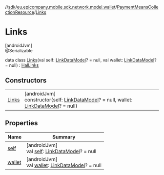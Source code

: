 //[sdk](../../../../index.md)/[eu.epicompany.mobile.sdk.network.model.wallet](../../index.md)/[PaymentMeansCollectionResource](../index.md)/[Links](index.md)

# Links

[androidJvm]\
@Serializable

data class [Links](index.md)(val self: [LinkDataModel](../../../eu.epicompany.mobile.android.data.network.model.hypermedia/-link-data-model/index.md)? = null, val wallet: [LinkDataModel](../../../eu.epicompany.mobile.android.data.network.model.hypermedia/-link-data-model/index.md)? = null) : [HalLinks](../../../eu.epicompany.mobile.android.data.network.model.hypermedia/-hal-links/index.md)

## Constructors

| | |
|---|---|
| [Links](-links.md) | [androidJvm]<br>constructor(self: [LinkDataModel](../../../eu.epicompany.mobile.android.data.network.model.hypermedia/-link-data-model/index.md)? = null, wallet: [LinkDataModel](../../../eu.epicompany.mobile.android.data.network.model.hypermedia/-link-data-model/index.md)? = null) |

## Properties

| Name | Summary |
|---|---|
| [self](self.md) | [androidJvm]<br>val [self](self.md): [LinkDataModel](../../../eu.epicompany.mobile.android.data.network.model.hypermedia/-link-data-model/index.md)? = null |
| [wallet](wallet.md) | [androidJvm]<br>val [wallet](wallet.md): [LinkDataModel](../../../eu.epicompany.mobile.android.data.network.model.hypermedia/-link-data-model/index.md)? = null |
